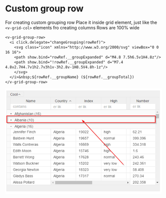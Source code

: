 # Custom group row

For creating custom grouping row
Place it inside grid element, just like the ```<v-grid-col>``` elements fro creating columns
Rows are 100% wide

```
<v-grid-group-row>
  <i click.delegate="changeGrouping(rowRef)">
    <svg class="icon" xmlns="http://www.w3.org/2000/svg" viewBox="0 0 16 16">
    <path show.bind="rowRef.__groupExpanded" d="M4.8 7.5h6.5v1H4.8z"/>
    <path show.bind="!rowRef.__groupExpanded" d="M7.4 4.8v2.7H4.7v1h2.7v3h1v-3h2.8v-1H8.5V4.8h-1z"/>
    </svg>
  </i>&nbsp;${rowRef.__groupName} (${rowRef.__groupTotal})
</v-grid-group-row>
 ```
 
 ![](../vgridanimation/custom-grouping-row.png)
 
 
 